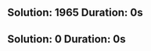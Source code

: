 Solution: 1965
Duration: 0s
--------------------------
Solution: 0
Duration: 0s
--------------------------
